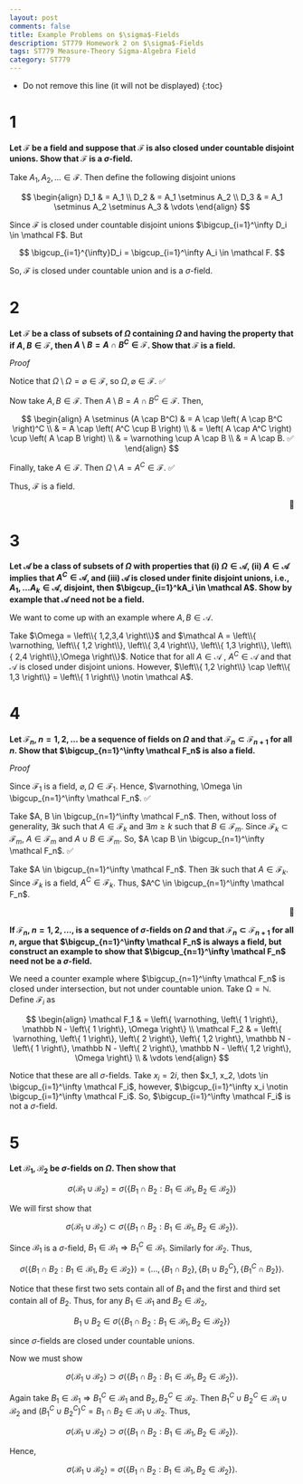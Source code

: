 ```yaml
---
layout: post
comments: false
title: Example Problems on $\sigma$-Fields
description: ST779 Homework 2 on $\sigma$-Fields
tags: ST779 Measure-Theory Sigma-Algebra Field
category: ST779
---
```


* Do not remove this line (it will not be displayed)
{:toc}


# 1
**Let $\mathcal F$ be a field and suppose that $\mathcal F$ is also closed under countable disjoint unions. Show that $\mathcal F$ is a $\sigma$-field.**

Take $A_1, A_2, \dots \in \mathcal F$. Then define the following disjoint unions

$$
\begin{align}
D_1 & = A_1 \\
D_2 & = A_1 \setminus A_2 \\
D_3 & = A_1 \setminus A_2 \setminus A_3
& \vdots
\end{align}
$$

Since $\mathcal F$ is closed under countable disjoint unions $\bigcup_{i=1}^\infty D_i \in \mathcal F$. But

$$
\bigcup_{i=1}^{\infty}D_i = \bigcup_{i=1}^\infty A_i \in \mathcal F.
$$

So, $\mathcal F$ is closed under countable union and is a $\sigma$-field.
# 2
**Let $\mathcal F$ be a class of subsets of $\Omega$ containing $\Omega$ and having the property that if $A,B \in \mathcal F$, then $A \setminus B = A \cap B^C \in \mathcal F$. Show that $\mathcal F$ is a field.**

_Proof_

Notice that $\Omega \setminus \Omega = \varnothing \in \mathcal F$, so $\Omega, \varnothing \in \mathcal F$. ✅

Now take $A, B \in \mathcal F$. Then $A \setminus B = A \cap B^C \in \mathcal F$. Then,

$$
\begin{align}
A \setminus (A \cap B^C) & = A \cap \left( A \cap B^C \right)^C \\
    & = A \cap \left( A^C \cup B \right) \\
    & = \left( A \cap A^C \right) \cup \left( A \cap B \right) \\
    & = \varnothing \cup A \cap B \\
    & = A \cap B. ✅
\end{align}
$$

Finally, take $A \in \mathcal F$. Then $\Omega \setminus A = A^C \in \mathcal F$. ✅

Thus, $\mathcal F$ is a field.


<div style="text-align: right"> 🐙 </div>


# 3
**Let $\mathcal A$ be a class of subsets of $\Omega$ with properties that (i) $\Omega \in \mathcal A$, (ii) $A \in \mathcal A$ implies that $A^C \in \mathcal A$, and (iii) $\mathcal A$ is closed under finite disjoint unions, i.e., $A_1, \dots A_k \in \mathcal A$, disjoint, then $\bigcup_{i=1}^kA_i \in \mathcal A$. Show by example that $\mathcal A$ need not be a field.**

We want to come up with an example where $A, B \in \mathcal A$. 

Take $\Omega = \left\\{ 1,2,3,4 \right\\}$ and $\mathcal A = \left\\{ \varnothing,  \left\\{ 1,2 \right\\},  \left\\{ 3,4 \right\\}, \left\\{ 1,3 \right\\}, \left\\{ 2,4 \right\\},\Omega \right\\}$. Notice that for all $A \in \mathcal A$ , $A^C \in \mathcal A$ and that $\mathcal A$ is closed under disjoint unions. However, $\left\\{ 1,2 \right\\} \cap \left\\{ 1,3 \right\\} = \left\\{ 1 \right\\} \notin \mathcal A$.


# 4
**Let $\mathcal F_n$, $n = 1, 2, \dots$ be a sequence of fields on $\Omega$ and that $\mathcal F_n \subset \mathcal F_{n+1}$ for all $n$. Show that $\bigcup_{n=1}^\infty \mathcal F_n$ is also a field.**



_Proof_

Since $\mathcal F_1$ is a field, $\varnothing, \Omega \in \mathcal F_1$. Hence, $\varnothing, \Omega \in \bigcup_{n=1}^\infty \mathcal F_n$. ✅

Take $A, B \in \bigcup_{n=1}^\infty \mathcal F_n$. Then, without loss of generality, $\exists k$ such that $A \in \mathcal F_k$ and $\exists m \geq k$ such that $B \in \mathcal F_m$. Since $\mathcal F_k \subset \mathcal F_m$, $A \in \mathcal F_m$ and $A \cup B \in \mathcal F_m$. So, $A \cap B \in \bigcup_{n=1}^\infty \mathcal F_n$. ✅

Take $A \in \bigcup_{n=1}^\infty \mathcal F_n$. Then $\exists k$ such that $A \in \mathcal F_k$. Since $\mathcal F_k$ is a field, $A^C \in \mathcal F_k$. Thus, $A^C \in \bigcup_{n=1}^\infty \mathcal F_n$.


<div style="text-align: right"> 🐙 </div>

**If $\mathcal F_n$, $n=1, 2, \dots$, is a sequence of $\sigma$-fields on $\Omega$ and that $\mathcal F_n \subset \mathcal F_{n+1}$ for all $n$, argue that $\bigcup_{n=1}^\infty \mathcal F_n$ is always a field, but construct an example to show that $\bigcup_{n=1}^\infty \mathcal F_n$ need not be a $\sigma$-field.**

We need a counter example where $\bigcup_{n=1}^\infty \mathcal F_n$ is closed under intersection, but not under countable union. Take $\mathcal \Omega = \mathbb N$. Define $\mathcal F_i$ as

$$
\begin{align}
\mathcal F_1 & = \left\{ \varnothing, \left\{ 1 \right\}, \mathbb N - \left\{ 1 \right\}, \Omega \right\} \\
\mathcal F_2 & = \left\{ \varnothing, \left\{ 1 \right\}, \left\{ 2 \right\}, \left\{ 1,2 \right\}, \mathbb N - \left\{ 1 \right\}, \mathbb N - \left\{ 2 \right\}, \mathbb N - \left\{ 1,2 \right\}, \Omega \right\} \\
& \vdots
\end{align}
$$


Notice that these are all $\sigma$-fields. Take $x_i = 2i$, then $x_1, x_2, \dots \in \bigcup_{i=1}^\infty \mathcal F_i$, however, $\bigcup_{i=1}^\infty x_i \notin \bigcup_{i=1}^\infty \mathcal F_i$. So, $\bigcup_{i=1}^\infty \mathcal F_i$ is not a $\sigma$-field.


# 5
**Let $\mathcal B_1$, $\mathcal B_2$ be $\sigma$-fields on $\Omega$. Then show that**

$$
\sigma \langle \mathcal B_1 \cup \mathcal B_2 \rangle = \sigma \langle  \left\{ B_1 \cap B_2: B_1 \in \mathcal B_1, B_2 \in \mathcal B_2  \right\}  \rangle
$$


We will first show that

$$
\sigma \langle \mathcal B_1 \cup \mathcal B_2 \rangle \subset \sigma \langle  \left\{ B_1 \cap B_2: B_1 \in \mathcal B_1, B_2 \in \mathcal B_2  \right\}  \rangle.
$$


Since $\mathcal B_1$ is a $\sigma$-field, $B_1 \in \mathcal B_1 \Rightarrow B_1^C \in \mathcal B_1$. Similarly for $\mathcal B_2$. Thus,

$$
\sigma \langle  \left\{ B_1 \cap B_2: B_1 \in \mathcal B_1, B_2 \in \mathcal B_2  \right\}  \rangle = \langle \dots, \left\{ B_1 \cap B_2 \right\} , \left\{ B_1 \cup B_2^C \right\} , \left\{ B_1^C \cap B_2 \right\} \rangle. 
$$

Notice that these first two sets contain all of $B_1$ and the first and third set contain all of $B_2$. Thus, for any $B_1 \in \mathcal B_1$ and $B_2 \in \mathcal B_2$, 

$$B_1 \cup B_2 \in \sigma \langle  \left\{ B_1 \cap B_2: B_1 \in \mathcal B_1, B_2 \in \mathcal B_2  \right\}  \rangle$$ 

since $\sigma$-fields are closed under countable unions.


Now we must show

$$
\sigma \langle \mathcal B_1 \cup \mathcal B_2 \rangle \supset \sigma \langle  \left\{ B_1 \cap B_2: B_1 \in \mathcal B_1, B_2 \in \mathcal B_2  \right\}  \rangle.
$$


Again take $B_1 \in \mathcal B_1 \Rightarrow B_1^C \in \mathcal B_1$ and $B_2, B_2^C \in \mathcal B_2$. Then $B_1^C \cup B_2^C \in \mathcal B_1 \cup \mathcal B_2$ and  $(B_1^C \cup B_2^C)^C = B_1 \cap B_2  \in \mathcal B_1 \cup \mathcal B_2$. Thus, 

$$
\sigma \langle \mathcal B_1 \cup \mathcal B_2 \rangle \supset \sigma \langle  \left\{ B_1 \cap B_2: B_1 \in \mathcal B_1, B_2 \in \mathcal B_2  \right\}  \rangle.
$$

Hence,

$$
\sigma \langle \mathcal B_1 \cup \mathcal B_2 \rangle = \sigma \langle  \left\{ B_1 \cap B_2: B_1 \in \mathcal B_1, B_2 \in \mathcal B_2  \right\}  \rangle.
$$
